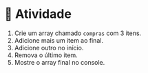 # 📝 Atividade

1. Crie um array chamado `compras` com 3 itens.
2. Adicione mais um item ao final.
3. Adicione outro no início.
4. Remova o último item.
5. Mostre o array final no console.